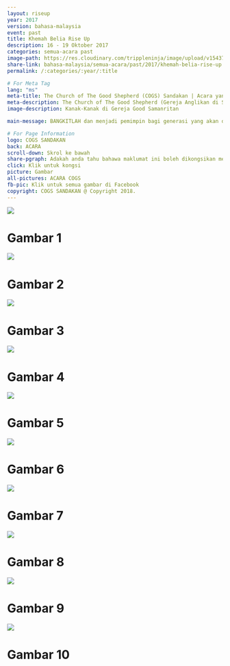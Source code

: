 ```yaml
---
layout: riseup
year: 2017
version: bahasa-malaysia
event: past
title: Khemah Belia Rise Up
description: 16 - 19 Oktober 2017
categories: semua-acara past
image-path: https://res.cloudinary.com/trippleninja/image/upload/v1543756136/Belia%20BM/riseup1.jpg
share-link: bahasa-malaysia/semua-acara/past/2017/khemah-belia-rise-up
permalink: /:categories/:year/:title

# For Meta Tag
lang: "ms"
meta-title: The Church of The Good Shepherd (COGS) Sandakan | Acara yang Sudah Berlalu - Khemah Belia 'Rise Up'(BM) 2017
meta-description: The Church of The Good Shepherd (Gereja Anglikan di Sandakan) | Acara yang Sudah Berlalu - Kem Belia 'Rise Up'(BM) telah dianjurkan di Gereja The Good Samaritan Kota Kinabalu pada Oktober 2017
image-description: Kanak-Kanak di Gereja Good Samanritan

main-message: BANGKITLAH dan menjadi pemimpin bagi generasi yang akan datang!

# For Page Information
logo: COGS SANDAKAN
back: ACARA
scroll-down: Skrol ke bawah
share-pgraph: Adakah anda tahu bahawa maklumat ini boleh dikongsikan melalui Facebook, Twitter, GooglePlus dan Whatsapp? Klik butang di bawah, kongsi dan jemput rakan-rakan atau keluarga anda untuk menyertai acara ini!
click: Klik untuk kongsi
picture: Gambar
all-pictures: ACARA COGS
fb-pic: Klik untuk semua gambar di Facebook
copyright: COGS SANDAKAN @ Copyright 2018.
---
```


<div class="slide active"><img src="http://res.cloudinary.com/trippleninja/image/upload/v1512369245/Rise%20Up%20Youth%20Camp%2017/riseup3.jpg">
    <div class="pic-container">
        <h1 class="slide-heading">
            Gambar 1
        </h1>
    </div>
</div>
<div class="slide pic2"><img src="http://res.cloudinary.com/trippleninja/image/upload/v1512369251/Rise%20Up%20Youth%20Camp%2017/riseup7.jpg">
    <div class="pic-container">
        <h1 class="slide-heading">
            Gambar 2
        </h1>
    </div>
</div>
<div class="slide pic3"><img src="http://res.cloudinary.com/trippleninja/image/upload/v1512369251/Rise%20Up%20Youth%20Camp%2017/riseup8.jpg">
    <div class="pic-container">
        <h1 class="slide-heading">
            Gambar 3
        </h1>
    </div>
</div>
<div class="slide pic4"><img src="http://res.cloudinary.com/trippleninja/image/upload/v1512369254/Rise%20Up%20Youth%20Camp%2017/riseup10.jpg">
    <div class="pic-container">
        <h1 class="slide-heading">
            Gambar 4
        </h1>
    </div>
</div>
<div class="slide pic5"><img src="http://res.cloudinary.com/trippleninja/image/upload/v1512369246/Rise%20Up%20Youth%20Camp%2017/riseup14.jpg">
    <div class="pic-container">
        <h1 class="slide-heading">
            Gambar 5
        </h1>
    </div>
</div>
<div class="slide pic6"><img src="http://res.cloudinary.com/trippleninja/image/upload/v1512369251/Rise%20Up%20Youth%20Camp%2017/riseup16.jpg">
    <div class="pic-container">
        <h1 class="slide-heading">
            Gambar 6
        </h1>
    </div>
</div>
<div class="slide pic7"><img src="http://res.cloudinary.com/trippleninja/image/upload/v1512369263/Rise%20Up%20Youth%20Camp%2017/riseup22.jpg">
    <div class="pic-container">
        <h1 class="slide-heading">
            Gambar 7
        </h1>
    </div>
</div>
<div class="slide pic8"><img src="http://res.cloudinary.com/trippleninja/image/upload/v1512369258/Rise%20Up%20Youth%20Camp%2017/riseup24.jpg">
    <div class="pic-container">
        <h1 class="slide-heading">
            Gambar 8
        </h1>
    </div>
</div>
<div class="slide pic9"><img src="http://res.cloudinary.com/trippleninja/image/upload/v1512369259/Rise%20Up%20Youth%20Camp%2017/riseup25.jpg">
    <div class="pic-container">
        <h1 class="slide-heading">
            Gambar 9
        </h1>
    </div>
</div>
<div class="slide pic10"><img src="http://res.cloudinary.com/trippleninja/image/upload/v1512369263/Rise%20Up%20Youth%20Camp%2017/riseup26.jpg">
    <div class="pic-container">
        <h1 class="slide-heading">
            Gambar 10
        </h1>
    </div>
</div>
